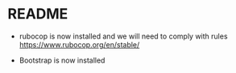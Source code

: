 # README

* rubocop is now installed and we will need to comply with rules https://www.rubocop.org/en/stable/

* Bootstrap is now installed

